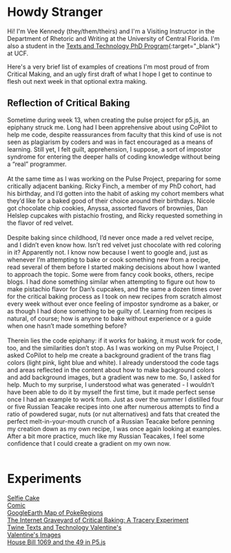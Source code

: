 # Howdy Stranger #
Hi! I'm Vee Kennedy (they/them/theirs) and I'm a Visiting Instructor in the Department of Rhetoric and Writing at the University of Central Florida. I'm also a student in the [Texts and Technology PhD Program](https://cah.ucf.edu/textstech/){:target="_blank"} at UCF.

Here's a very brief list of examples of creations I'm most proud of from Critical Making, and an ugly first draft of what I hope I get to continue to flesh out next week in that optional extra making.  <br> 

## Reflection of Critical Baking ##

Sometime during week 13, when creating the pulse project for p5.js, an epiphany struck me. Long had I been apprehensive about using CoPilot to help me code, despite reassurances from faculty that this kind of use is not seen as plagiarism by coders and was in fact encouraged as a means of learning. Still yet, I felt guilt, apprehension, I suppose, a sort of impostor syndrome for entering the deeper halls of coding knowledge without being a “real” programmer.<br>
<br>
At the same time as I was working on the Pulse Project, preparing for some critically adjacent banking. Ricky Finch, a member of my PhD cohort, had his birthday, and I’d gotten into the habit of asking my cohort members what they’d like for a baked good of their choice around their birthdays. Nicole got chocolate chip cookies, Anyssa, assorted flavors of brownies, Dan Helslep cupcakes with pistachio frosting, and Ricky requested something in the flavor of red velvet. <br>
<br>
Despite baking since childhood, I’d never once made a red velvet recipe, and I didn’t even know how. Isn’t red velvet just chocolate with red coloring in it? Apparently not. I know now because I went to google and, just as whenever I’m attempting to bake or cook something new from a recipe, read several of them before I started making decisions about how I wanted to approach the topic. Some were from fancy cook books, others, recipe blogs. I had done something similar when attempting to figure out how to make pistachio flavor for Dan’s cupcakes, and the same a dozen times over for the critical baking process as I took on new recipes from scratch  almost every week without ever once feeling of impostor syndrome as a baker, or as though I had done something to be guilty of. Learning from recipes is natural, of course; how is anyone to bake without experience or a guide when one hasn’t made something before?<br>
<br>
Therein lies the code epiphany: if it works for baking, it must work for code, too, and the similarities don’t stop.  As I was working on my Pulse Project, I asked CoPilot to help me create a background gradient of the trans flag colors (light pink, light blue and white). I already understood the code tags and areas reflected in the content about how to make background colors and add background images, but a gradient was new to me. So, I asked for help. Much to my surprise, I understood what was generated - I wouldn’t have been able to do it by myself the first time, but it made perfect sense once I had an example to work from. Just as over the summer I distilled four or five Russian Teacake recipes into one after numerous attempts to find a ratio of powdered sugar, nuts (or nut alternatives) and fats that created the perfect melt-in-your-mouth crunch of a Russian Teacake before penning my creation down as my own recipe, I was once again looking at examples. After a bit more practice, much like my Russian Teacakes, I feel some confidence that I could create a gradient on my own now. <br>
<br>

# Experiments #

[Selfie Cake](/selfiecake.jpeg)<br>
[Comic](/comic.jpg)<br>
[GoogleEarth Map of PokeRegions](https://earth.google.com/web/@0,-0.217,0a,22251752.77375655d,35y,0h,0t,0r)<br>
[The Internet Graveyard of Critical Baking: A Tracery Experiment](https://veekenne.github.io/criticaltraceryexperiments/)<br>
[Twine Texts and Technology Valentine's](https://veekenne.github.io/lovetnt/)<br>
[Valentine's Images](https://veekenne.github.io/lovetnt/Valentines1.pdf)<br>
[House Bill 1069 and the 49 in P5.js](/housebill1069.html)<br>




 